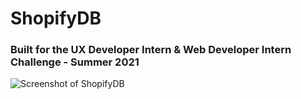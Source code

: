 # ShopifyDB

### Built for the UX Developer Intern & Web Developer Intern Challenge - Summer 2021

![Screenshot of ShopifyDB](https://i.imgur.com/72kvySd.png)
